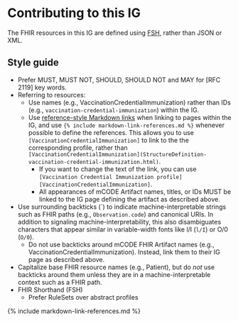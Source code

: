 # Contributing to this IG

The FHIR resources in this IG are defined using [FSH](https://fshschool.org/), rather than JSON or XML.

## Style guide

- Prefer MUST, MUST NOT, SHOULD, SHOULD NOT and MAY for [RFC 2119] key words.
- Referring to resources:
  - Use names (e.g., VaccinationCredentialImmunization) rather than IDs (e.g., `vaccination-credential-immunization`) within the IG.
  - Use [reference-style Markdown links](https://daringfireball.net/projects/markdown/syntax#link) when linking to pages within the IG, and use `{% include markdown-link-references.md %}` whenever possible to define the references. This allows you to use `[VaccinationCredentialImmunization]` to link to the the corresponding profile, rather than `[VaccinationCredentialImmunization](StructureDefinition-vaccination-credential-immunization.html)`.
    - If you want to change the text of the link, you can use `[Vaccination Credential Immunization profile][VaccinationCredentialImmunization]`.
    - All appearances of mCODE Artifact names, titles, or IDs MUST be linked to the IG page defining the artifact as described above.
- Use surrounding backticks (\`) to indicate machine-interpretable strings such as FHIR paths (e.g., `Observation.code`) and canonical URIs. In addition to signaling machine-interpretability, this also disambiguates characters that appear similar in variable-width fonts like l/I (`l/I`) or O/0 (`O/0`).
  - Do not use backticks around mCODE FHIR Artifact names (e.g., VaccinationCredentialImmunization). Instead, link them to their IG page as described above.
- Capitalize base FHIR resource names (e.g., Patient), but do *not* use backticks around them unless they are in a machine-interpretable context such as a FHIR path.
- FHIR Shorthand (FSH)
  - Prefer RuleSets over abstract profiles

{% include markdown-link-references.md %}